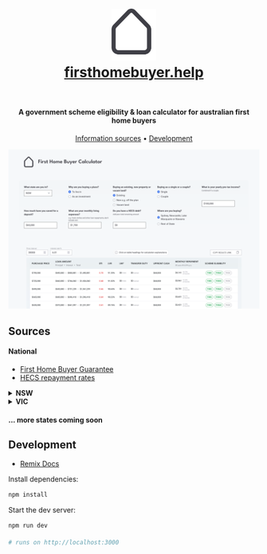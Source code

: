 <h1 align="center">
  <br>
  <a href="http://firsthomebuyer.help"><img src="https://raw.githubusercontent.com/robase/fhbcalc/main/app/images/logo.svg" alt="Markdownify" width="90" ></a>
  <br>
  <a href="http://firsthomebuyer.help">firsthomebuyer.help</a>
  <br>
  <br>
</h1>

<h4 align="center">A government scheme eligibility & loan calculator for australian first home buyers</h4>

<p align="center">
  <a href="#information-sources">Information sources</a> •
  <a href="#development">Development</a>
</p>

![fhb calc screenshot](https://raw.githubusercontent.com/robase/fhbcalc/dev/app/images/screenshot.png)

## Sources

#### National

- [First Home Buyer Guarantee](https://www.nhfic.gov.au/support-buy-home/first-home-guarantee)
- [HECS repayment rates](https://www.ato.gov.au/Rates/HELP,-TSL-and-SFSS-repayment-thresholds-and-rates/)

<details>
    <summary><b>NSW</b></summary>

- [First home buyer's assistance scheme (FHBAS)](https://www.revenue.nsw.gov.au/grants-schemes/first-home-buyer/assistance-scheme)
- [First home owner's grant (FHOG)](https://www.revenue.nsw.gov.au/grants-schemes/first-home-buyer/first-home-owner-new-homes-grant)
- [Transfer duty rates](https://www.revenue.nsw.gov.au/taxes-duties-levies-royalties/transfer-duty#heading4)


</details>

<details>
    <summary><b>VIC</b></summary>

- [First home owner's grant (FHOG)](https://www.sro.vic.gov.au/first-home-owner)
- [First home buyer duty concession](https://www.sro.vic.gov.au/fhbduty)
- Transfer duty rates
  - [PPOR](https://www.sro.vic.gov.au/principal-place-residence-current-rates)
  - [General](https://www.sro.vic.gov.au/non-principal-place-residence-dutiable-property-current-rates) 

</details>

#### ... more states coming soon

## Development

- [Remix Docs](https://remix.run/docs)

Install dependencies:

```sh
npm install
```

Start the dev server:

```sh
npm run dev

# runs on http://localhost:3000
```


